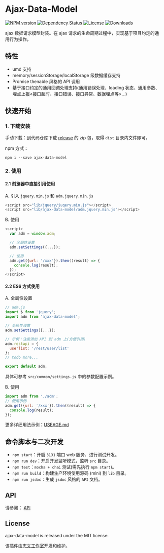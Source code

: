 # Ajax-Data-Model

[![NPM version][npm-image]][npm-url]
[![Dependency Status][david-image]][david-url]
[![License][license-image]][license-url]
[![Downloads][downloads-image]][downloads-url]

ajax 数据请求模型封装。在 ajax 请求的生命周期过程中，实现基于项目约定的通用行为操作。

## 特性

* umd 支持
* memory/sessionStorage/localStorage 级数据缓存支持
* Promise thenable 风格的 API 调用
* 基于接口约定的通用回调处理支持(通用错误处理、loading 状态、通用参数、埋点上报<接口超时、接口错误、接口异常、数据埋点等>...)

## 快速开始

### 1. 下载安装

手动下载：到代码仓库下载 [release](https://github.com/lzwme/ajax-data-model/releases) 的 zip 包，取得 `dist` 目录内文件即可。

npm 方式：

```
npm i --save ajax-data-model
```

### 2. 使用

#### 2.1 浏览器中直接引用使用

A. 引入 `jquery.min.js` 和 `adm.jquery.min.js`

```javascript
<script src="lib/jquery/juqery.min.js"></script>
<script src="lib/ajax-data-model/adm.jquery.min.js"></script>
```

B. 使用

```javascript
<script>
  var adm = window.adm;

  // 全局性设置
  adm.setSettings({...});

  // 使用
  adm.get({url: '/xxx'}).then((result) => {
    console.log(result);
  });
</script>
```

#### 2.2 ES6 方式使用

A. 全局性设置

```javascript
// adm.js
import $ from 'jquery';
import adm from 'ajax-data-model';

// 全局性设置
adm.setSettings({...});

// 示例：注册添加 API 到 adm 上(方便引用)
adm.restapi = {
  userlist: '/rest/user/list'
};
// todo more...

export default adm;
```
具体可参考 `src/common/settings.js` 中的参数配置示例。

B. 使用

```javascript
import adm from './adm';
// 使用示例
adm.get({url: '/xxx'}).then((result) => {
  console.log(result);
});
```

更多详细用法示例：[USEAGE.md](https://github.com/lzwme/ajax-data-model/blob/master/USEAGE.md)

## 命令脚本与二次开发

* `npm start`：开启 `3131` 端口 web 服务，进行测试开发。
* `npm run dev`：开启开发监听模式，监听 `src` 目录。
* `npm test`：`mocha + chai` 测试(需先执行 `npm start`)。
* `npm run build`：构建生产环境使用源码 (mini) 到 `lib` 目录。
* `npm run jsdoc`：生成 `jsdoc` 风格的 `API` 文档。

## API

请参阅： [API](https://lzw.me/pages/demo/ajax-data-model/api/)

## License

ajax-data-model is released under the MIT license.

该插件由[志文工作室](http://lzw.me)开发和维护。

[npm-image]: https://img.shields.io/npm/v/ajax-data-model.svg?style=flat-square
[npm-url]: https://npmjs.org/package/ajax-data-model
[github-tag]: https://img.shields.io/github/tag/lzwme/ajax-data-model.svg?style=flat-square
[github-url]: https://github.com/lzwme/ajax-data-model/tags
[travis-image]: https://img.shields.io/travis/lzwme/ajax-data-model.svg?style=flat-square
[travis-url]: https://travis-ci.org/lzwme/ajax-data-model
[coveralls-image]: https://img.shields.io/coveralls/lzwme/ajax-data-model.svg?style=flat-square
[coveralls-url]: https://coveralls.io/r/lzwme/ajax-data-model?branch=master
[david-image]: https://img.shields.io/david/lzwme/ajax-data-model.svg?style=flat-square
[david-url]: https://david-dm.org/lzwme/ajax-data-model
[license-image]: https://img.shields.io/npm/l/ajax-data-model.svg?style=flat-square
[license-url]: LICENSE
[downloads-image]: https://img.shields.io/npm/dm/ajax-data-model.svg?style=flat-square
[downloads-url]: https://npmjs.org/package/ajax-data-model
